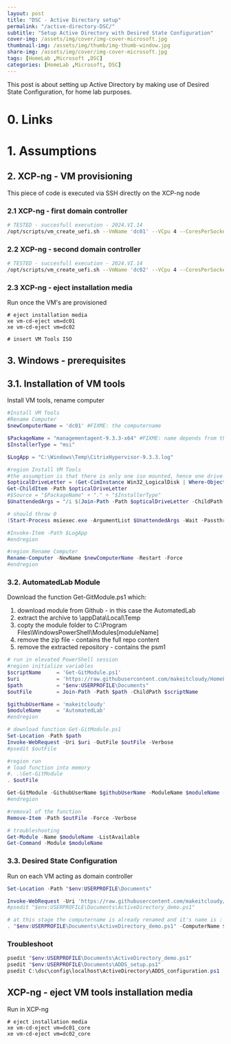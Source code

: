 ```yaml
---
layout: post
title: "DSC - Active Directory setup"
permalink: "/active-directory-DSC/"
subtitle: "Setup Active Directory with Desired State Configuration"
cover-img: /assets/img/cover/img-cover-microsoft.jpg
thumbnail-img: /assets/img/thumb/img-thumb-window.jpg
share-img: /assets/img/cover/img-cover-microsoft.jpg
tags: [HomeLab ,Microsoft ,DSC]
categories: [HomeLab ,Microsoft, DSC]
---
```

This post is about setting up Active Directory by making use of Desired State Configuration, for home lab purposes.

# 0. Links

# 1. Assumptions

## 2. XCP-ng - VM provisioning

This piece of code is executed via SSH directly on the XCP-ng node

### 2.1 XCP-ng - first domain controller

```bash
# TESTED - succesfull execution - 2024.VI.14
/opt/scripts/vm_create_uefi.sh --VmName 'dc01' --VCpu 4 --CoresPerSocket 2 --MemoryGB 2 --DiskGB 32 --ActivationExpiration 180 --TemplateName 'Windows Server 2022 (64-bit)' --IsoName 'w2k22dtc_2302_core_untd_nprmt_uefi.iso' --IsoSRName 'node4_nfs' --NetworkName 'eth1 - VLAN1342 untagged - up' --Mac '5E:16:3e:5d:1f:01' --StorageName 'node4_ssd_sdd' --VmDescription 'w2k22_dc01_core'
```

### 2.2 XCP-ng - second domain controller

```bash
# TESTED - succesfull execution - 2024.VI.14
/opt/scripts/vm_create_uefi.sh --VmName 'dc02' --VCpu 4 --CoresPerSocket 2 --MemoryGB 2 --DiskGB 32 --ActivationExpiration 180 --TemplateName 'Windows Server 2022 (64-bit)' --IsoName 'w2k22dtc_2302_core_untd_nprmt_uefi.iso' --IsoSRName 'node4_nfs' --NetworkName 'eth1 - VLAN1342 untagged - up' --Mac '5E:16:3e:5d:1f:02' --StorageName 'node4_ssd_sde' --VmDescription 'w2k22_dc02_core'
```

### 2.3 XCP-ng - eject installation media

Run once the VM's are provisioned

```shell
# eject installation media
xe vm-cd-eject vm=dc01
xe vm-cd-eject vm=dc02

# insert VM Tools ISO

```


## 3. Windows - prerequisites

## 3.1. Installation of VM tools

Install VM tools, rename computer

```powershell
#Install VM Tools
#Rename Computer
$newComputerName = 'dc01' #FIXME: the computername 

$PackageName = "managementagent-9.3.3-x64" #FIXME: name depends from the version of the VM Tools
$InstallerType = "msi"

$LogApp = "C:\Windows\Temp\CitrixHypervisor-9.3.3.log"

#region Install VM Tools
#the assumption is that there is only one iso mounted, hence one drive
$opticalDriveLetter = (Get-CimInstance Win32_LogicalDisk | Where-Object {$_.DriveType -eq 5}).DeviceID
Get-ChildItem -Path $opticalDriveLetter
#$Source = "$PackageName" + "." + "$InstallerType"
$UnattendedArgs = "/i $(Join-Path -Path $opticalDriveLetter -ChildPath $($PackageName,$InstallerType -join '.')) ALLUSERS=1 /Lv $LogApp /quiet /norestart"

# should throw 0
(Start-Process msiexec.exe -ArgumentList $UnattendedArgs -Wait -Passthru).ExitCode

#Invoke-Item -Path $LogApp
#endregion

#region Rename Computer
Rename-Computer -NewName $newComputerName -Restart -Force
#endregion
```

### 3.2. AutomatedLab Module

Download the function Get-GitModule.ps1 which:

1. download module from Github - in this case the AutomatedLab
2. extract the archive to \appData\Local\Temp
3. copty the module folder to C:\Program Files\WindowsPowerShell\Modules\[moduleName]
4. remove the zip file - contains the full repo content
5. remove the extracted repository - contains the psm1

```powershell
# run in elevated PowerShell session
#region initialize variables
$scriptName     = 'Get-GitModule.ps1'
$uri            = 'https://raw.githubusercontent.com/makeitcloudy/HomeLab/feature/007_DesiredStateConfiguration/000_targetNode',$scriptName -join '/'
$path           = "$env:USERPROFILE\Documents"
$outFile        = Join-Path -Path $path -ChildPath $scriptName

$githubUserName = 'makeitcloudy'
$moduleName     = 'AutomatedLab'
#endregion

# download function Get-GitModule.ps1
Set-Location -Path $path
Invoke-WebRequest -Uri $uri -OutFile $outFile -Verbose
#psedit $outFile

#region run
# load function into memory
#. .\Get-GitModule
. $outFile

Get-GitModule -GithubUserName $githubUserName -ModuleName $moduleName -Verbose
#endregion

#removal of the function
Remove-Item -Path $outFile -Force -Verbose

# troubleshooting
Get-Module -Name $moduleName -ListAvailable
Get-Command -Module $moduleName

```

### 3.3. Desired State Configuration

Run on each VM acting as domain controller

```powershell
Set-Location -Path "$env:USERPROFILE\Documents"

Invoke-WebRequest -Uri 'https://raw.githubusercontent.com/makeitcloudy/AutomatedLab/feature/007_DesiredStateConfiguration/005_ActiveDirectory_demo.ps1' -OutFile "$env:USERPROFILE\Documents\ActiveDirectory_demo.ps1" -Verbose
#psedit "$env:USERPROFILE\Documents\ActiveDirectory_demo.ps1"

# at this stage the computername is already renamed and it's name is : dc01
. "$env:USERPROFILE\Documents\ActiveDirectory_demo.ps1" -ComputerName $env:Computername
```


### Troubleshoot

```powershell
psedit "$env:USERPROFILE\Documents\ActiveDirectory_demo.ps1"
psedit "$env:USERPROFILE\Documents\ADDS_setup.ps1"
psedit C:\dsc\config\localhost\ActiveDirectory\ADDS_configuration.ps1
```

## XCP-ng - eject VM tools installation media

Run in XCP-ng

```shell
# eject installation media
xe vm-cd-eject vm=dc01_core
xe vm-cd-eject vm=dc02_core
```